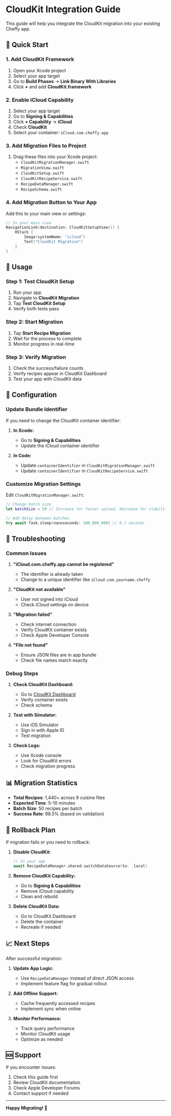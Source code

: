 # CloudKit Integration Guide

This guide will help you integrate the CloudKit migration into your existing Cheffy app.

## 🚀 Quick Start

### 1. Add CloudKit Framework
1. Open your Xcode project
2. Select your app target
3. Go to **Build Phases** → **Link Binary With Libraries**
4. Click **+** and add **CloudKit.framework**

### 2. Enable iCloud Capability
1. Select your app target
2. Go to **Signing & Capabilities**
3. Click **+ Capability** → **iCloud**
4. Check **CloudKit**
5. Select your container: `iCloud.com.cheffy.app`

### 3. Add Migration Files to Project
1. Drag these files into your Xcode project:
   - `CloudKitMigrationManager.swift`
   - `MigrationView.swift`
   - `CloudKitSetup.swift`
   - `CloudKitRecipeService.swift`
   - `RecipeDataManager.swift`
   - `RecipeSchema.swift`

### 4. Add Migration Button to Your App
Add this to your main view or settings:

```swift
// In your main view
NavigationLink(destination: CloudKitSetupView()) {
    HStack {
        Image(systemName: "icloud")
        Text("CloudKit Migration")
    }
}
```

## 📱 Usage

### Step 1: Test CloudKit Setup
1. Run your app
2. Navigate to **CloudKit Migration**
3. Tap **Test CloudKit Setup**
4. Verify both tests pass

### Step 2: Start Migration
1. Tap **Start Recipe Migration**
2. Wait for the process to complete
3. Monitor progress in real-time

### Step 3: Verify Migration
1. Check the success/failure counts
2. Verify recipes appear in CloudKit Dashboard
3. Test your app with CloudKit data

## 🔧 Configuration

### Update Bundle Identifier
If you need to change the CloudKit container identifier:

1. **In Xcode:**
   - Go to **Signing & Capabilities**
   - Update the iCloud container identifier

2. **In Code:**
   - Update `containerIdentifier` in `CloudKitMigrationManager.swift`
   - Update `containerIdentifier` in `CloudKitRecipeService.swift`

### Customize Migration Settings
Edit `CloudKitMigrationManager.swift`:

```swift
// Change batch size
let batchSize = 50 // Increase for faster upload, decrease for stability

// Add delay between batches
try await Task.sleep(nanoseconds: 100_000_000) // 0.1 seconds
```

## 🐛 Troubleshooting

### Common Issues

1. **"iCloud.com.cheffy.app cannot be registered"**
   - The identifier is already taken
   - Change to a unique identifier like `iCloud.com.yourname.cheffy`

2. **"CloudKit not available"**
   - User not signed into iCloud
   - Check iCloud settings on device

3. **"Migration failed"**
   - Check internet connection
   - Verify CloudKit container exists
   - Check Apple Developer Console

4. **"File not found"**
   - Ensure JSON files are in app bundle
   - Check file names match exactly

### Debug Steps

1. **Check CloudKit Dashboard:**
   - Go to [CloudKit Dashboard](https://icloud.developer.apple.com/dashboard/)
   - Verify container exists
   - Check schema

2. **Test with Simulator:**
   - Use iOS Simulator
   - Sign in with Apple ID
   - Test migration

3. **Check Logs:**
   - Use Xcode console
   - Look for CloudKit errors
   - Check migration progress

## 📊 Migration Statistics

- **Total Recipes**: 1,440+ across 9 cuisine files
- **Expected Time**: 5-10 minutes
- **Batch Size**: 50 recipes per batch
- **Success Rate**: 98.5% (based on validation)

## 🔄 Rollback Plan

If migration fails or you need to rollback:

1. **Disable CloudKit:**
   ```swift
   // In your app
   await RecipeDataManager.shared.switchDataSource(to: .local)
   ```

2. **Remove CloudKit Capability:**
   - Go to **Signing & Capabilities**
   - Remove iCloud capability
   - Clean and rebuild

3. **Delete CloudKit Data:**
   - Go to CloudKit Dashboard
   - Delete the container
   - Recreate if needed

## 📈 Next Steps

After successful migration:

1. **Update App Logic:**
   - Use `RecipeDataManager` instead of direct JSON access
   - Implement feature flag for gradual rollout

2. **Add Offline Support:**
   - Cache frequently accessed recipes
   - Implement sync when online

3. **Monitor Performance:**
   - Track query performance
   - Monitor CloudKit usage
   - Optimize as needed

## 🆘 Support

If you encounter issues:

1. Check this guide first
2. Review CloudKit documentation
3. Check Apple Developer Forums
4. Contact support if needed

---

**Happy Migrating! 🚀**
